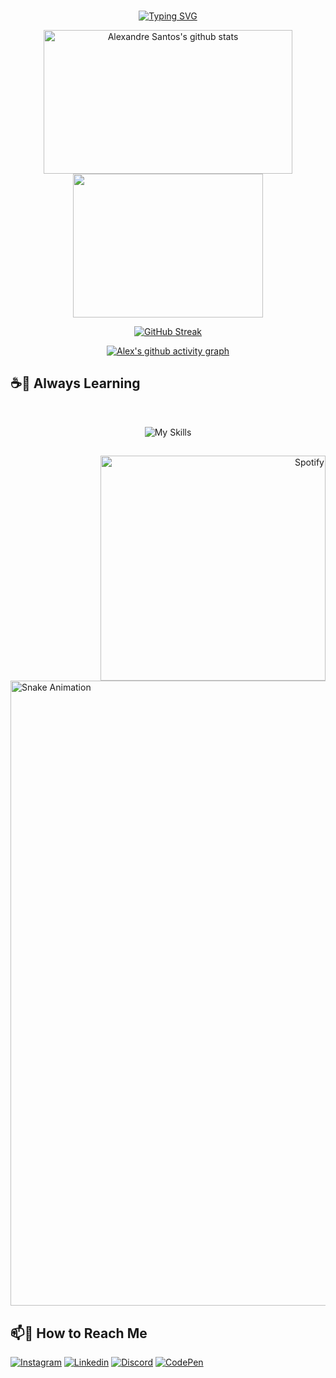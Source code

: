 <br>

<div align="center">

[![Typing SVG](https://readme-typing-svg.herokuapp.com?font=Fira+Code&size=22&pause=1000&center=true&random=false&width=435&lines=Hello+World!!!;My+name+is+Alex+Santos;I'm+a+Front-End+Web+Developer+%3AD)](https://git.io/typing-svg)

<img width="398" height="230" src="https://github-readme-stats.vercel.app/api?username=sans-script&show_icons=true&count_private=true&hide_border=true&title_color=36BCF7FF&icon_color=36BCF7FF&text_color=36BCF7FF&bg_color=0A0C10" alt="Alexandre Santos's github stats" /> 
<img width="304" height="230" src="https://github-readme-stats.vercel.app/api/top-langs/?username=sans-script&layout=compact&hide_border=true&title_color=36BCF7FF&text_color=36BCF7FF&bg_color=0A0C10" />
  
[![GitHub Streak](https://streak-stats.demolab.com?user=sans-script&hide_border=true&card_width=705&background=0A0C10&sideNums=36BCF7&fire=36BCF7&stroke=36BCF7&dates=36BCF7&ring=36BCF7&currStreakLabel=36BCF7&currStreakNum=36BCF7&sideLabels=36BCF7&border=0A0C10)](https://git.io/streak-stats)

[![Alex's github activity graph](https://github-readme-activity-graph.vercel.app/graph?username=sans-script&bg_color=0A0C10&color=36BCF7FF&line=36BCF7FF&point=006eff&area=true&hide_border=true)](https://github.com/ashutosh00710/github-readme-activity-graph)

</div>

## ☕🌱 Always Learning

<br>
<div align="center">

![My Skills](https://skillicons.dev/icons?i=html,css,js,python,tailwind,angular,nodejs,git,vscode,ubuntu,codepen,github&theme=light)
</div>

##

<div align="right">
 <img src="https://spotify-github-profile.vercel.app/api/view?uid=ap0b5ngrzs5bzl771j7gx64dz&cover_image=true&theme=novatorem&show_offline=false&background_color=000000&interchange=false&bar_color=1eff00&bar_color_cover=false)](https://github.com/kittinan/spotify-github-profile" width="360" alt="Spotify"/> 
</div>

<img src="https://raw.githubusercontent.com/sans-script/sans-script/output/snake.svg" alt="Snake Animation" width="1000"/>

## 📫🔗 How to Reach Me

[![Instagram](https://skillicons.dev/icons?i=instagram&theme=light)](https://www.instagram.com/_sans.alex)
[![Linkedin](https://skillicons.dev/icons?i=linkedin&theme=light)](https://www.linkedin.com/in/sansalex)
[![Discord](https://skillicons.dev/icons?i=discord&theme=light)](https://discord.gg/4npFNEGTGN)
[![CodePen](https://skillicons.dev/icons?i=codepen&theme=light)](https://codepen.io/sans-script)
